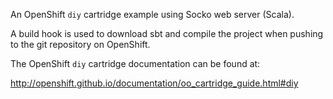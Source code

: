 An OpenShift `diy` cartridge example using Socko web server (Scala).

A build hook is used to download sbt and compile the project when pushing to
the git repository on OpenShift.


The OpenShift `diy` cartridge documentation can be found at:

http://openshift.github.io/documentation/oo_cartridge_guide.html#diy
